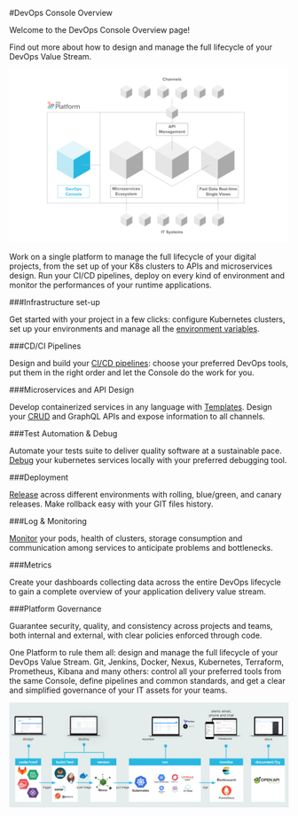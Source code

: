 #DevOps Console Overview

Welcome to the DevOps Console Overview page!

Find out more about how to design and manage the full lifecycle of your DevOps Value Stream.


![image alt text](img/devops_console.png)

Work on a single platform to manage the full lifecycle of your digital projects, from the set up of your K8s clusters to APIs and
microservices design. Run your CI/CD pipelines, deploy on every kind of environment and monitor the performances of your
runtime applications.


###Infrastructure set-up

Get started with your project in a few clicks: configure Kubernetes clusters, set up your environments and manage all the [environment variables](https://docs.mia-platform.eu/development_suite/overview-dev-suite/).

###CD/CI Pipelines

Design and build your [CI/CD pipelines](https://docs.mia-platform.eu/development_suite/deploy/deploy/): choose your preferred DevOps tools, put them in the right order and let the Console do the work for you.

###Microservices and API Design

Develop containerized services in any language with [Templates](https://docs.mia-platform.eu/runtime_suite/overview-runtime-suite/#microservices-marketplace). Design your [CRUD](https://docs.mia-platform.eu/development_suite/api-console/api-design/crud_advanced/) and GraphQL APIs and expose information to all channels.

###Test Automation & Debug

Automate your tests suite to deliver quality software at a sustainable pace. [Debug](https://docs.mia-platform.eu/development_suite/debugging/telepresence/) your kubernetes services locally with your preferred debugging tool.

###Deployment

[Release](https://docs.mia-platform.eu/development_suite/deploy/deploy/#deploy-details-page) across different environments with rolling, blue/green, and canary releases. Make rollback easy with your GIT files history.

###Log & Monitoring

[Monitor](https://docs.mia-platform.eu/development_suite/monitoring/monitoring/) your pods, health of clusters, storage consumption and communication among services to anticipate problems and bottlenecks.

###Metrics

Create your dashboards collecting data across the entire DevOps lifecycle to gain a complete overview of your application delivery value stream.

###Platform Governance

Guarantee security, quality, and consistency across projects and teams, both internal and external, with clear policies enforced through code.


One Platform to rule them all: design and manage the full lifecycle of your DevOps Value Stream.
Git, Jenkins, Docker, Nexus, Kubernetes, Terraform, Prometheus, Kibana and many others: control all your preferred tools from the same Console, define pipelines and common standards, and get a clear and simplified governance of your IT assets for your teams.


![image alt text](img/valuestream.png)
